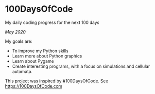 # 100DaysOfCode
My daily coding progress for the next 100 days

*May 2020*

My goals are:

- To improve my Python skills
- Learn more about Python graphics
- Learn about Pygame
- Create interesting programs, with a focus on simulations and cellular automata.

This project was inspired by #100DaysOfCode. See https://100DaysOfCode.com

